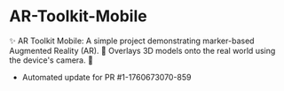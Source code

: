 # AR-Toolkit-Mobile
✨ AR Toolkit Mobile: A simple project demonstrating marker-based Augmented Reality (AR). 📱 Overlays 3D models onto the real world using the device's camera. 🚀


- Automated update for PR #1-1760673070-859